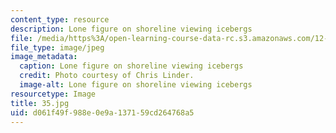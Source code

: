 ```yaml
---
content_type: resource
description: Lone figure on shoreline viewing icebergs
file: /media/https%3A/open-learning-course-data-rc.s3.amazonaws.com/12-753-geodynamics-seminar-spring-2006/d061f49f988e0e9a137159cd264768a5_35.jpg
file_type: image/jpeg
image_metadata:
  caption: Lone figure on shoreline viewing icebergs
  credit: Photo courtesy of Chris Linder.
  image-alt: Lone figure on shoreline viewing icebergs
resourcetype: Image
title: 35.jpg
uid: d061f49f-988e-0e9a-1371-59cd264768a5
---
```

